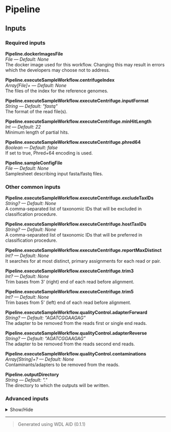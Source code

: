 # Pipeline


## Inputs


### Required inputs
<p name="Pipeline.dockerImagesFile">
        <b>Pipeline.dockerImagesFile</b><br />
        <i>File &mdash; Default: None</i><br />
        The docker image used for this workflow. Changing this may result in errors which the developers may choose not to address.
</p>
<p name="Pipeline.executeSampleWorkflow.centrifugeIndex">
        <b>Pipeline.executeSampleWorkflow.centrifugeIndex</b><br />
        <i>Array[File]+ &mdash; Default: None</i><br />
        The files of the index for the reference genomes.
</p>
<p name="Pipeline.executeSampleWorkflow.executeCentrifuge.inputFormat">
        <b>Pipeline.executeSampleWorkflow.executeCentrifuge.inputFormat</b><br />
        <i>String &mdash; Default: "fastq"</i><br />
        The format of the read file(s).
</p>
<p name="Pipeline.executeSampleWorkflow.executeCentrifuge.minHitLength">
        <b>Pipeline.executeSampleWorkflow.executeCentrifuge.minHitLength</b><br />
        <i>Int &mdash; Default: 22</i><br />
        Minimum length of partial hits.
</p>
<p name="Pipeline.executeSampleWorkflow.executeCentrifuge.phred64">
        <b>Pipeline.executeSampleWorkflow.executeCentrifuge.phred64</b><br />
        <i>Boolean &mdash; Default: false</i><br />
        If set to true, Phred+64 encoding is used.
</p>
<p name="Pipeline.sampleConfigFile">
        <b>Pipeline.sampleConfigFile</b><br />
        <i>File &mdash; Default: None</i><br />
        Samplesheet describing input fasta/fastq files.
</p>

### Other common inputs
<p name="Pipeline.executeSampleWorkflow.executeCentrifuge.excludeTaxIDs">
        <b>Pipeline.executeSampleWorkflow.executeCentrifuge.excludeTaxIDs</b><br />
        <i>String? &mdash; Default: None</i><br />
        A comma-separated list of taxonomic IDs that will be excluded in classification procedure.
</p>
<p name="Pipeline.executeSampleWorkflow.executeCentrifuge.hostTaxIDs">
        <b>Pipeline.executeSampleWorkflow.executeCentrifuge.hostTaxIDs</b><br />
        <i>String? &mdash; Default: None</i><br />
        A comma-separated list of taxonomic IDs that will be preferred in classification procedure.
</p>
<p name="Pipeline.executeSampleWorkflow.executeCentrifuge.reportMaxDistinct">
        <b>Pipeline.executeSampleWorkflow.executeCentrifuge.reportMaxDistinct</b><br />
        <i>Int? &mdash; Default: None</i><br />
        It searches for at most <int> distinct, primary assignments for each read or pair.
</p>
<p name="Pipeline.executeSampleWorkflow.executeCentrifuge.trim3">
        <b>Pipeline.executeSampleWorkflow.executeCentrifuge.trim3</b><br />
        <i>Int? &mdash; Default: None</i><br />
        Trim <int> bases from 3' (right) end of each read before alignment.
</p>
<p name="Pipeline.executeSampleWorkflow.executeCentrifuge.trim5">
        <b>Pipeline.executeSampleWorkflow.executeCentrifuge.trim5</b><br />
        <i>Int? &mdash; Default: None</i><br />
        Trim <int> bases from 5' (left) end of each read before alignment.
</p>
<p name="Pipeline.executeSampleWorkflow.qualityControl.adapterForward">
        <b>Pipeline.executeSampleWorkflow.qualityControl.adapterForward</b><br />
        <i>String? &mdash; Default: "AGATCGGAAGAG"</i><br />
        The adapter to be removed from the reads first or single end reads.
</p>
<p name="Pipeline.executeSampleWorkflow.qualityControl.adapterReverse">
        <b>Pipeline.executeSampleWorkflow.qualityControl.adapterReverse</b><br />
        <i>String? &mdash; Default: "AGATCGGAAGAG"</i><br />
        The adapter to be removed from the reads second end reads.
</p>
<p name="Pipeline.executeSampleWorkflow.qualityControl.contaminations">
        <b>Pipeline.executeSampleWorkflow.qualityControl.contaminations</b><br />
        <i>Array[String]+? &mdash; Default: None</i><br />
        Contaminants/adapters to be removed from the reads.
</p>
<p name="Pipeline.outputDirectory">
        <b>Pipeline.outputDirectory</b><br />
        <i>String &mdash; Default: "."</i><br />
        The directory to which the outputs will be written.
</p>

### Advanced inputs
<details>
<summary> Show/Hide </summary>
<p name="Pipeline.convertDockerImagesFile.dockerImage">
        <b>Pipeline.convertDockerImagesFile.dockerImage</b><br />
        <i>String &mdash; Default: "quay.io/biocontainers/biowdl-input-converter:0.2.1--py_0"</i><br />
        The docker image used for this task. Changing this may result in errors which the developers may choose not to address.
</p>
<p name="Pipeline.convertSampleConfig.checkFileMd5sums">
        <b>Pipeline.convertSampleConfig.checkFileMd5sums</b><br />
        <i>Boolean &mdash; Default: false</i><br />
        Whether or not the MD5 sums of the files mentioned in the samplesheet should be checked.
</p>
<p name="Pipeline.convertSampleConfig.old">
        <b>Pipeline.convertSampleConfig.old</b><br />
        <i>Boolean &mdash; Default: false</i><br />
        Whether or not the old samplesheet format should be used.
</p>
<p name="Pipeline.convertSampleConfig.skipFileCheck">
        <b>Pipeline.convertSampleConfig.skipFileCheck</b><br />
        <i>Boolean &mdash; Default: true</i><br />
        Whether or not the existance of the files mentioned in the samplesheet should be checked.
</p>
<p name="Pipeline.executeSampleWorkflow.executeCentrifuge.memory">
        <b>Pipeline.executeSampleWorkflow.executeCentrifuge.memory</b><br />
        <i>String &mdash; Default: "16G"</i><br />
        The amount of memory available to the job.
</p>
<p name="Pipeline.executeSampleWorkflow.executeCentrifuge.threads">
        <b>Pipeline.executeSampleWorkflow.executeCentrifuge.threads</b><br />
        <i>Int &mdash; Default: 4</i><br />
        The number of threads to be used.
</p>
<p name="Pipeline.executeSampleWorkflow.qualityControl.Cutadapt.bwa">
        <b>Pipeline.executeSampleWorkflow.qualityControl.Cutadapt.bwa</b><br />
        <i>Boolean? &mdash; Default: None</i><br />
        Equivalent to cutadapt's --bwa flag.
</p>
<p name="Pipeline.executeSampleWorkflow.qualityControl.Cutadapt.colorspace">
        <b>Pipeline.executeSampleWorkflow.qualityControl.Cutadapt.colorspace</b><br />
        <i>Boolean? &mdash; Default: None</i><br />
        Equivalent to cutadapt's --colorspace flag.
</p>
<p name="Pipeline.executeSampleWorkflow.qualityControl.Cutadapt.cores">
        <b>Pipeline.executeSampleWorkflow.qualityControl.Cutadapt.cores</b><br />
        <i>Int &mdash; Default: 1</i><br />
        The number of cores to use.
</p>
<p name="Pipeline.executeSampleWorkflow.qualityControl.Cutadapt.cut">
        <b>Pipeline.executeSampleWorkflow.qualityControl.Cutadapt.cut</b><br />
        <i>Int? &mdash; Default: None</i><br />
        Equivalent to cutadapt's --cut option.
</p>
<p name="Pipeline.executeSampleWorkflow.qualityControl.Cutadapt.discardTrimmed">
        <b>Pipeline.executeSampleWorkflow.qualityControl.Cutadapt.discardTrimmed</b><br />
        <i>Boolean? &mdash; Default: None</i><br />
        Equivalent to cutadapt's --quality-cutoff option.
</p>
<p name="Pipeline.executeSampleWorkflow.qualityControl.Cutadapt.discardUntrimmed">
        <b>Pipeline.executeSampleWorkflow.qualityControl.Cutadapt.discardUntrimmed</b><br />
        <i>Boolean? &mdash; Default: None</i><br />
        Equivalent to cutadapt's --discard-untrimmed option.
</p>
<p name="Pipeline.executeSampleWorkflow.qualityControl.Cutadapt.doubleEncode">
        <b>Pipeline.executeSampleWorkflow.qualityControl.Cutadapt.doubleEncode</b><br />
        <i>Boolean? &mdash; Default: None</i><br />
        Equivalent to cutadapt's --double-encode flag.
</p>
<p name="Pipeline.executeSampleWorkflow.qualityControl.Cutadapt.errorRate">
        <b>Pipeline.executeSampleWorkflow.qualityControl.Cutadapt.errorRate</b><br />
        <i>Float? &mdash; Default: None</i><br />
        Equivalent to cutadapt's --error-rate option.
</p>
<p name="Pipeline.executeSampleWorkflow.qualityControl.Cutadapt.front">
        <b>Pipeline.executeSampleWorkflow.qualityControl.Cutadapt.front</b><br />
        <i>Array[String] &mdash; Default: []</i><br />
        A list of 5' ligated adapter sequences to be cut from the given first or single end fastq file.
</p>
<p name="Pipeline.executeSampleWorkflow.qualityControl.Cutadapt.frontRead2">
        <b>Pipeline.executeSampleWorkflow.qualityControl.Cutadapt.frontRead2</b><br />
        <i>Array[String] &mdash; Default: []</i><br />
        A list of 5' ligated adapter sequences to be cut from the given second end fastq file.
</p>
<p name="Pipeline.executeSampleWorkflow.qualityControl.Cutadapt.infoFilePath">
        <b>Pipeline.executeSampleWorkflow.qualityControl.Cutadapt.infoFilePath</b><br />
        <i>String? &mdash; Default: None</i><br />
        Equivalent to cutadapt's --info-file option.
</p>
<p name="Pipeline.executeSampleWorkflow.qualityControl.Cutadapt.interleaved">
        <b>Pipeline.executeSampleWorkflow.qualityControl.Cutadapt.interleaved</b><br />
        <i>Boolean? &mdash; Default: None</i><br />
        Equivalent to cutadapt's --interleaved flag.
</p>
<p name="Pipeline.executeSampleWorkflow.qualityControl.Cutadapt.length">
        <b>Pipeline.executeSampleWorkflow.qualityControl.Cutadapt.length</b><br />
        <i>Int? &mdash; Default: None</i><br />
        Equivalent to cutadapt's --length option.
</p>
<p name="Pipeline.executeSampleWorkflow.qualityControl.Cutadapt.lengthTag">
        <b>Pipeline.executeSampleWorkflow.qualityControl.Cutadapt.lengthTag</b><br />
        <i>String? &mdash; Default: None</i><br />
        Equivalent to cutadapt's --length-tag option.
</p>
<p name="Pipeline.executeSampleWorkflow.qualityControl.Cutadapt.maq">
        <b>Pipeline.executeSampleWorkflow.qualityControl.Cutadapt.maq</b><br />
        <i>Boolean? &mdash; Default: None</i><br />
        Equivalent to cutadapt's --maq flag.
</p>
<p name="Pipeline.executeSampleWorkflow.qualityControl.Cutadapt.maskAdapter">
        <b>Pipeline.executeSampleWorkflow.qualityControl.Cutadapt.maskAdapter</b><br />
        <i>Boolean? &mdash; Default: None</i><br />
        Equivalent to cutadapt's --mask-adapter flag.
</p>
<p name="Pipeline.executeSampleWorkflow.qualityControl.Cutadapt.matchReadWildcards">
        <b>Pipeline.executeSampleWorkflow.qualityControl.Cutadapt.matchReadWildcards</b><br />
        <i>Boolean? &mdash; Default: None</i><br />
        Equivalent to cutadapt's --match-read-wildcards flag.
</p>
<p name="Pipeline.executeSampleWorkflow.qualityControl.Cutadapt.maximumLength">
        <b>Pipeline.executeSampleWorkflow.qualityControl.Cutadapt.maximumLength</b><br />
        <i>Int? &mdash; Default: None</i><br />
        Equivalent to cutadapt's --maximum-length option.
</p>
<p name="Pipeline.executeSampleWorkflow.qualityControl.Cutadapt.maxN">
        <b>Pipeline.executeSampleWorkflow.qualityControl.Cutadapt.maxN</b><br />
        <i>Int? &mdash; Default: None</i><br />
        Equivalent to cutadapt's --max-n option.
</p>
<p name="Pipeline.executeSampleWorkflow.qualityControl.Cutadapt.memory">
        <b>Pipeline.executeSampleWorkflow.qualityControl.Cutadapt.memory</b><br />
        <i>String &mdash; Default: "4G"</i><br />
        The amount of memory this job will use.
</p>
<p name="Pipeline.executeSampleWorkflow.qualityControl.Cutadapt.minimumLength">
        <b>Pipeline.executeSampleWorkflow.qualityControl.Cutadapt.minimumLength</b><br />
        <i>Int? &mdash; Default: 2</i><br />
        Equivalent to cutadapt's --minimum-length option.
</p>
<p name="Pipeline.executeSampleWorkflow.qualityControl.Cutadapt.nextseqTrim">
        <b>Pipeline.executeSampleWorkflow.qualityControl.Cutadapt.nextseqTrim</b><br />
        <i>String? &mdash; Default: None</i><br />
        Equivalent to cutadapt's --nextseq-trim option.
</p>
<p name="Pipeline.executeSampleWorkflow.qualityControl.Cutadapt.noIndels">
        <b>Pipeline.executeSampleWorkflow.qualityControl.Cutadapt.noIndels</b><br />
        <i>Boolean? &mdash; Default: None</i><br />
        Equivalent to cutadapt's --no-indels flag.
</p>
<p name="Pipeline.executeSampleWorkflow.qualityControl.Cutadapt.noMatchAdapterWildcards">
        <b>Pipeline.executeSampleWorkflow.qualityControl.Cutadapt.noMatchAdapterWildcards</b><br />
        <i>Boolean? &mdash; Default: None</i><br />
        Equivalent to cutadapt's --no-match-adapter-wildcards flag.
</p>
<p name="Pipeline.executeSampleWorkflow.qualityControl.Cutadapt.noTrim">
        <b>Pipeline.executeSampleWorkflow.qualityControl.Cutadapt.noTrim</b><br />
        <i>Boolean? &mdash; Default: None</i><br />
        Equivalent to cutadapt's --no-trim flag.
</p>
<p name="Pipeline.executeSampleWorkflow.qualityControl.Cutadapt.noZeroCap">
        <b>Pipeline.executeSampleWorkflow.qualityControl.Cutadapt.noZeroCap</b><br />
        <i>Boolean? &mdash; Default: None</i><br />
        Equivalent to cutadapt's --no-zero-cap flag.
</p>
<p name="Pipeline.executeSampleWorkflow.qualityControl.Cutadapt.overlap">
        <b>Pipeline.executeSampleWorkflow.qualityControl.Cutadapt.overlap</b><br />
        <i>Int? &mdash; Default: None</i><br />
        Equivalent to cutadapt's --overlap option.
</p>
<p name="Pipeline.executeSampleWorkflow.qualityControl.Cutadapt.pairFilter">
        <b>Pipeline.executeSampleWorkflow.qualityControl.Cutadapt.pairFilter</b><br />
        <i>String? &mdash; Default: None</i><br />
        Equivalent to cutadapt's --pair-filter option.
</p>
<p name="Pipeline.executeSampleWorkflow.qualityControl.Cutadapt.prefix">
        <b>Pipeline.executeSampleWorkflow.qualityControl.Cutadapt.prefix</b><br />
        <i>String? &mdash; Default: None</i><br />
        Equivalent to cutadapt's --prefix option.
</p>
<p name="Pipeline.executeSampleWorkflow.qualityControl.Cutadapt.qualityBase">
        <b>Pipeline.executeSampleWorkflow.qualityControl.Cutadapt.qualityBase</b><br />
        <i>Int? &mdash; Default: None</i><br />
        Equivalent to cutadapt's --quality-base option.
</p>
<p name="Pipeline.executeSampleWorkflow.qualityControl.Cutadapt.qualityCutoff">
        <b>Pipeline.executeSampleWorkflow.qualityControl.Cutadapt.qualityCutoff</b><br />
        <i>String? &mdash; Default: None</i><br />
        Equivalent to cutadapt's --quality-cutoff option.
</p>
<p name="Pipeline.executeSampleWorkflow.qualityControl.Cutadapt.restFilePath">
        <b>Pipeline.executeSampleWorkflow.qualityControl.Cutadapt.restFilePath</b><br />
        <i>String? &mdash; Default: None</i><br />
        Equivalent to cutadapt's --rest-file option.
</p>
<p name="Pipeline.executeSampleWorkflow.qualityControl.Cutadapt.stripF3">
        <b>Pipeline.executeSampleWorkflow.qualityControl.Cutadapt.stripF3</b><br />
        <i>Boolean? &mdash; Default: None</i><br />
        Equivalent to cutadapt's --strip-f3 flag.
</p>
<p name="Pipeline.executeSampleWorkflow.qualityControl.Cutadapt.stripSuffix">
        <b>Pipeline.executeSampleWorkflow.qualityControl.Cutadapt.stripSuffix</b><br />
        <i>String? &mdash; Default: None</i><br />
        Equivalent to cutadapt's --strip-suffix option.
</p>
<p name="Pipeline.executeSampleWorkflow.qualityControl.Cutadapt.suffix">
        <b>Pipeline.executeSampleWorkflow.qualityControl.Cutadapt.suffix</b><br />
        <i>String? &mdash; Default: None</i><br />
        Equivalent to cutadapt's --suffix option.
</p>
<p name="Pipeline.executeSampleWorkflow.qualityControl.Cutadapt.times">
        <b>Pipeline.executeSampleWorkflow.qualityControl.Cutadapt.times</b><br />
        <i>Int? &mdash; Default: None</i><br />
        Equivalent to cutadapt's --times option.
</p>
<p name="Pipeline.executeSampleWorkflow.qualityControl.Cutadapt.tooLongOutputPath">
        <b>Pipeline.executeSampleWorkflow.qualityControl.Cutadapt.tooLongOutputPath</b><br />
        <i>String? &mdash; Default: None</i><br />
        Equivalent to cutadapt's --too-long-output option.
</p>
<p name="Pipeline.executeSampleWorkflow.qualityControl.Cutadapt.tooLongPairedOutputPath">
        <b>Pipeline.executeSampleWorkflow.qualityControl.Cutadapt.tooLongPairedOutputPath</b><br />
        <i>String? &mdash; Default: None</i><br />
        Equivalent to cutadapt's --too-long-paired-output option.
</p>
<p name="Pipeline.executeSampleWorkflow.qualityControl.Cutadapt.tooShortOutputPath">
        <b>Pipeline.executeSampleWorkflow.qualityControl.Cutadapt.tooShortOutputPath</b><br />
        <i>String? &mdash; Default: None</i><br />
        Equivalent to cutadapt's --too-short-output option.
</p>
<p name="Pipeline.executeSampleWorkflow.qualityControl.Cutadapt.tooShortPairedOutputPath">
        <b>Pipeline.executeSampleWorkflow.qualityControl.Cutadapt.tooShortPairedOutputPath</b><br />
        <i>String? &mdash; Default: None</i><br />
        Equivalent to cutadapt's --too-short-paired-output option.
</p>
<p name="Pipeline.executeSampleWorkflow.qualityControl.Cutadapt.trimN">
        <b>Pipeline.executeSampleWorkflow.qualityControl.Cutadapt.trimN</b><br />
        <i>Boolean? &mdash; Default: None</i><br />
        Equivalent to cutadapt's --trim-n flag.
</p>
<p name="Pipeline.executeSampleWorkflow.qualityControl.Cutadapt.untrimmedOutputPath">
        <b>Pipeline.executeSampleWorkflow.qualityControl.Cutadapt.untrimmedOutputPath</b><br />
        <i>String? &mdash; Default: None</i><br />
        Equivalent to cutadapt's --untrimmed-output option.
</p>
<p name="Pipeline.executeSampleWorkflow.qualityControl.Cutadapt.untrimmedPairedOutputPath">
        <b>Pipeline.executeSampleWorkflow.qualityControl.Cutadapt.untrimmedPairedOutputPath</b><br />
        <i>String? &mdash; Default: None</i><br />
        Equivalent to cutadapt's --untrimmed-paired-output option.
</p>
<p name="Pipeline.executeSampleWorkflow.qualityControl.Cutadapt.wildcardFilePath">
        <b>Pipeline.executeSampleWorkflow.qualityControl.Cutadapt.wildcardFilePath</b><br />
        <i>String? &mdash; Default: None</i><br />
        Equivalent to cutadapt's --wildcard-file option.
</p>
<p name="Pipeline.executeSampleWorkflow.qualityControl.Cutadapt.Z">
        <b>Pipeline.executeSampleWorkflow.qualityControl.Cutadapt.Z</b><br />
        <i>Boolean &mdash; Default: true</i><br />
        Equivalent to cutadapt's -Z flag.
</p>
<p name="Pipeline.executeSampleWorkflow.qualityControl.Cutadapt.zeroCap">
        <b>Pipeline.executeSampleWorkflow.qualityControl.Cutadapt.zeroCap</b><br />
        <i>Boolean? &mdash; Default: None</i><br />
        Equivalent to cutadapt's --zero-cap flag.
</p>
<p name="Pipeline.executeSampleWorkflow.qualityControl.FastqcRead1.adapters">
        <b>Pipeline.executeSampleWorkflow.qualityControl.FastqcRead1.adapters</b><br />
        <i>File? &mdash; Default: None</i><br />
        Equivalent to fastqc's --adapters option.
</p>
<p name="Pipeline.executeSampleWorkflow.qualityControl.FastqcRead1.casava">
        <b>Pipeline.executeSampleWorkflow.qualityControl.FastqcRead1.casava</b><br />
        <i>Boolean &mdash; Default: false</i><br />
        Equivalent to fastqc's --casava flag.
</p>
<p name="Pipeline.executeSampleWorkflow.qualityControl.FastqcRead1.contaminants">
        <b>Pipeline.executeSampleWorkflow.qualityControl.FastqcRead1.contaminants</b><br />
        <i>File? &mdash; Default: None</i><br />
        Equivalent to fastqc's --contaminants option.
</p>
<p name="Pipeline.executeSampleWorkflow.qualityControl.FastqcRead1.dir">
        <b>Pipeline.executeSampleWorkflow.qualityControl.FastqcRead1.dir</b><br />
        <i>String? &mdash; Default: None</i><br />
        Equivalent to fastqc's --dir option.
</p>
<p name="Pipeline.executeSampleWorkflow.qualityControl.FastqcRead1.extract">
        <b>Pipeline.executeSampleWorkflow.qualityControl.FastqcRead1.extract</b><br />
        <i>Boolean &mdash; Default: false</i><br />
        Equivalent to fastqc's --extract flag.
</p>
<p name="Pipeline.executeSampleWorkflow.qualityControl.FastqcRead1.format">
        <b>Pipeline.executeSampleWorkflow.qualityControl.FastqcRead1.format</b><br />
        <i>String? &mdash; Default: None</i><br />
        Equivalent to fastqc's --format option.
</p>
<p name="Pipeline.executeSampleWorkflow.qualityControl.FastqcRead1.kmers">
        <b>Pipeline.executeSampleWorkflow.qualityControl.FastqcRead1.kmers</b><br />
        <i>Int? &mdash; Default: None</i><br />
        Equivalent to fastqc's --kmers option.
</p>
<p name="Pipeline.executeSampleWorkflow.qualityControl.FastqcRead1.limits">
        <b>Pipeline.executeSampleWorkflow.qualityControl.FastqcRead1.limits</b><br />
        <i>File? &mdash; Default: None</i><br />
        Equivalent to fastqc's --limits option.
</p>
<p name="Pipeline.executeSampleWorkflow.qualityControl.FastqcRead1.minLength">
        <b>Pipeline.executeSampleWorkflow.qualityControl.FastqcRead1.minLength</b><br />
        <i>Int? &mdash; Default: None</i><br />
        Equivalent to fastqc's --min_length option.
</p>
<p name="Pipeline.executeSampleWorkflow.qualityControl.FastqcRead1.nano">
        <b>Pipeline.executeSampleWorkflow.qualityControl.FastqcRead1.nano</b><br />
        <i>Boolean &mdash; Default: false</i><br />
        Equivalent to fastqc's --nano flag.
</p>
<p name="Pipeline.executeSampleWorkflow.qualityControl.FastqcRead1.noFilter">
        <b>Pipeline.executeSampleWorkflow.qualityControl.FastqcRead1.noFilter</b><br />
        <i>Boolean &mdash; Default: false</i><br />
        Equivalent to fastqc's --nofilter flag.
</p>
<p name="Pipeline.executeSampleWorkflow.qualityControl.FastqcRead1.nogroup">
        <b>Pipeline.executeSampleWorkflow.qualityControl.FastqcRead1.nogroup</b><br />
        <i>Boolean &mdash; Default: false</i><br />
        Equivalent to fastqc's --nogroup flag.
</p>
<p name="Pipeline.executeSampleWorkflow.qualityControl.FastqcRead1.threads">
        <b>Pipeline.executeSampleWorkflow.qualityControl.FastqcRead1.threads</b><br />
        <i>Int &mdash; Default: 1</i><br />
        The number of cores to use.
</p>
<p name="Pipeline.executeSampleWorkflow.qualityControl.FastqcRead1After.adapters">
        <b>Pipeline.executeSampleWorkflow.qualityControl.FastqcRead1After.adapters</b><br />
        <i>File? &mdash; Default: None</i><br />
        Equivalent to fastqc's --adapters option.
</p>
<p name="Pipeline.executeSampleWorkflow.qualityControl.FastqcRead1After.casava">
        <b>Pipeline.executeSampleWorkflow.qualityControl.FastqcRead1After.casava</b><br />
        <i>Boolean &mdash; Default: false</i><br />
        Equivalent to fastqc's --casava flag.
</p>
<p name="Pipeline.executeSampleWorkflow.qualityControl.FastqcRead1After.contaminants">
        <b>Pipeline.executeSampleWorkflow.qualityControl.FastqcRead1After.contaminants</b><br />
        <i>File? &mdash; Default: None</i><br />
        Equivalent to fastqc's --contaminants option.
</p>
<p name="Pipeline.executeSampleWorkflow.qualityControl.FastqcRead1After.dir">
        <b>Pipeline.executeSampleWorkflow.qualityControl.FastqcRead1After.dir</b><br />
        <i>String? &mdash; Default: None</i><br />
        Equivalent to fastqc's --dir option.
</p>
<p name="Pipeline.executeSampleWorkflow.qualityControl.FastqcRead1After.extract">
        <b>Pipeline.executeSampleWorkflow.qualityControl.FastqcRead1After.extract</b><br />
        <i>Boolean &mdash; Default: false</i><br />
        Equivalent to fastqc's --extract flag.
</p>
<p name="Pipeline.executeSampleWorkflow.qualityControl.FastqcRead1After.format">
        <b>Pipeline.executeSampleWorkflow.qualityControl.FastqcRead1After.format</b><br />
        <i>String? &mdash; Default: None</i><br />
        Equivalent to fastqc's --format option.
</p>
<p name="Pipeline.executeSampleWorkflow.qualityControl.FastqcRead1After.kmers">
        <b>Pipeline.executeSampleWorkflow.qualityControl.FastqcRead1After.kmers</b><br />
        <i>Int? &mdash; Default: None</i><br />
        Equivalent to fastqc's --kmers option.
</p>
<p name="Pipeline.executeSampleWorkflow.qualityControl.FastqcRead1After.limits">
        <b>Pipeline.executeSampleWorkflow.qualityControl.FastqcRead1After.limits</b><br />
        <i>File? &mdash; Default: None</i><br />
        Equivalent to fastqc's --limits option.
</p>
<p name="Pipeline.executeSampleWorkflow.qualityControl.FastqcRead1After.minLength">
        <b>Pipeline.executeSampleWorkflow.qualityControl.FastqcRead1After.minLength</b><br />
        <i>Int? &mdash; Default: None</i><br />
        Equivalent to fastqc's --min_length option.
</p>
<p name="Pipeline.executeSampleWorkflow.qualityControl.FastqcRead1After.nano">
        <b>Pipeline.executeSampleWorkflow.qualityControl.FastqcRead1After.nano</b><br />
        <i>Boolean &mdash; Default: false</i><br />
        Equivalent to fastqc's --nano flag.
</p>
<p name="Pipeline.executeSampleWorkflow.qualityControl.FastqcRead1After.noFilter">
        <b>Pipeline.executeSampleWorkflow.qualityControl.FastqcRead1After.noFilter</b><br />
        <i>Boolean &mdash; Default: false</i><br />
        Equivalent to fastqc's --nofilter flag.
</p>
<p name="Pipeline.executeSampleWorkflow.qualityControl.FastqcRead1After.nogroup">
        <b>Pipeline.executeSampleWorkflow.qualityControl.FastqcRead1After.nogroup</b><br />
        <i>Boolean &mdash; Default: false</i><br />
        Equivalent to fastqc's --nogroup flag.
</p>
<p name="Pipeline.executeSampleWorkflow.qualityControl.FastqcRead1After.threads">
        <b>Pipeline.executeSampleWorkflow.qualityControl.FastqcRead1After.threads</b><br />
        <i>Int &mdash; Default: 1</i><br />
        The number of cores to use.
</p>
<p name="Pipeline.executeSampleWorkflow.qualityControl.FastqcRead2.adapters">
        <b>Pipeline.executeSampleWorkflow.qualityControl.FastqcRead2.adapters</b><br />
        <i>File? &mdash; Default: None</i><br />
        Equivalent to fastqc's --adapters option.
</p>
<p name="Pipeline.executeSampleWorkflow.qualityControl.FastqcRead2.casava">
        <b>Pipeline.executeSampleWorkflow.qualityControl.FastqcRead2.casava</b><br />
        <i>Boolean &mdash; Default: false</i><br />
        Equivalent to fastqc's --casava flag.
</p>
<p name="Pipeline.executeSampleWorkflow.qualityControl.FastqcRead2.contaminants">
        <b>Pipeline.executeSampleWorkflow.qualityControl.FastqcRead2.contaminants</b><br />
        <i>File? &mdash; Default: None</i><br />
        Equivalent to fastqc's --contaminants option.
</p>
<p name="Pipeline.executeSampleWorkflow.qualityControl.FastqcRead2.dir">
        <b>Pipeline.executeSampleWorkflow.qualityControl.FastqcRead2.dir</b><br />
        <i>String? &mdash; Default: None</i><br />
        Equivalent to fastqc's --dir option.
</p>
<p name="Pipeline.executeSampleWorkflow.qualityControl.FastqcRead2.extract">
        <b>Pipeline.executeSampleWorkflow.qualityControl.FastqcRead2.extract</b><br />
        <i>Boolean &mdash; Default: false</i><br />
        Equivalent to fastqc's --extract flag.
</p>
<p name="Pipeline.executeSampleWorkflow.qualityControl.FastqcRead2.format">
        <b>Pipeline.executeSampleWorkflow.qualityControl.FastqcRead2.format</b><br />
        <i>String? &mdash; Default: None</i><br />
        Equivalent to fastqc's --format option.
</p>
<p name="Pipeline.executeSampleWorkflow.qualityControl.FastqcRead2.kmers">
        <b>Pipeline.executeSampleWorkflow.qualityControl.FastqcRead2.kmers</b><br />
        <i>Int? &mdash; Default: None</i><br />
        Equivalent to fastqc's --kmers option.
</p>
<p name="Pipeline.executeSampleWorkflow.qualityControl.FastqcRead2.limits">
        <b>Pipeline.executeSampleWorkflow.qualityControl.FastqcRead2.limits</b><br />
        <i>File? &mdash; Default: None</i><br />
        Equivalent to fastqc's --limits option.
</p>
<p name="Pipeline.executeSampleWorkflow.qualityControl.FastqcRead2.minLength">
        <b>Pipeline.executeSampleWorkflow.qualityControl.FastqcRead2.minLength</b><br />
        <i>Int? &mdash; Default: None</i><br />
        Equivalent to fastqc's --min_length option.
</p>
<p name="Pipeline.executeSampleWorkflow.qualityControl.FastqcRead2.nano">
        <b>Pipeline.executeSampleWorkflow.qualityControl.FastqcRead2.nano</b><br />
        <i>Boolean &mdash; Default: false</i><br />
        Equivalent to fastqc's --nano flag.
</p>
<p name="Pipeline.executeSampleWorkflow.qualityControl.FastqcRead2.noFilter">
        <b>Pipeline.executeSampleWorkflow.qualityControl.FastqcRead2.noFilter</b><br />
        <i>Boolean &mdash; Default: false</i><br />
        Equivalent to fastqc's --nofilter flag.
</p>
<p name="Pipeline.executeSampleWorkflow.qualityControl.FastqcRead2.nogroup">
        <b>Pipeline.executeSampleWorkflow.qualityControl.FastqcRead2.nogroup</b><br />
        <i>Boolean &mdash; Default: false</i><br />
        Equivalent to fastqc's --nogroup flag.
</p>
<p name="Pipeline.executeSampleWorkflow.qualityControl.FastqcRead2.threads">
        <b>Pipeline.executeSampleWorkflow.qualityControl.FastqcRead2.threads</b><br />
        <i>Int &mdash; Default: 1</i><br />
        The number of cores to use.
</p>
<p name="Pipeline.executeSampleWorkflow.qualityControl.FastqcRead2After.adapters">
        <b>Pipeline.executeSampleWorkflow.qualityControl.FastqcRead2After.adapters</b><br />
        <i>File? &mdash; Default: None</i><br />
        Equivalent to fastqc's --adapters option.
</p>
<p name="Pipeline.executeSampleWorkflow.qualityControl.FastqcRead2After.casava">
        <b>Pipeline.executeSampleWorkflow.qualityControl.FastqcRead2After.casava</b><br />
        <i>Boolean &mdash; Default: false</i><br />
        Equivalent to fastqc's --casava flag.
</p>
<p name="Pipeline.executeSampleWorkflow.qualityControl.FastqcRead2After.contaminants">
        <b>Pipeline.executeSampleWorkflow.qualityControl.FastqcRead2After.contaminants</b><br />
        <i>File? &mdash; Default: None</i><br />
        Equivalent to fastqc's --contaminants option.
</p>
<p name="Pipeline.executeSampleWorkflow.qualityControl.FastqcRead2After.dir">
        <b>Pipeline.executeSampleWorkflow.qualityControl.FastqcRead2After.dir</b><br />
        <i>String? &mdash; Default: None</i><br />
        Equivalent to fastqc's --dir option.
</p>
<p name="Pipeline.executeSampleWorkflow.qualityControl.FastqcRead2After.extract">
        <b>Pipeline.executeSampleWorkflow.qualityControl.FastqcRead2After.extract</b><br />
        <i>Boolean &mdash; Default: false</i><br />
        Equivalent to fastqc's --extract flag.
</p>
<p name="Pipeline.executeSampleWorkflow.qualityControl.FastqcRead2After.format">
        <b>Pipeline.executeSampleWorkflow.qualityControl.FastqcRead2After.format</b><br />
        <i>String? &mdash; Default: None</i><br />
        Equivalent to fastqc's --format option.
</p>
<p name="Pipeline.executeSampleWorkflow.qualityControl.FastqcRead2After.kmers">
        <b>Pipeline.executeSampleWorkflow.qualityControl.FastqcRead2After.kmers</b><br />
        <i>Int? &mdash; Default: None</i><br />
        Equivalent to fastqc's --kmers option.
</p>
<p name="Pipeline.executeSampleWorkflow.qualityControl.FastqcRead2After.limits">
        <b>Pipeline.executeSampleWorkflow.qualityControl.FastqcRead2After.limits</b><br />
        <i>File? &mdash; Default: None</i><br />
        Equivalent to fastqc's --limits option.
</p>
<p name="Pipeline.executeSampleWorkflow.qualityControl.FastqcRead2After.minLength">
        <b>Pipeline.executeSampleWorkflow.qualityControl.FastqcRead2After.minLength</b><br />
        <i>Int? &mdash; Default: None</i><br />
        Equivalent to fastqc's --min_length option.
</p>
<p name="Pipeline.executeSampleWorkflow.qualityControl.FastqcRead2After.nano">
        <b>Pipeline.executeSampleWorkflow.qualityControl.FastqcRead2After.nano</b><br />
        <i>Boolean &mdash; Default: false</i><br />
        Equivalent to fastqc's --nano flag.
</p>
<p name="Pipeline.executeSampleWorkflow.qualityControl.FastqcRead2After.noFilter">
        <b>Pipeline.executeSampleWorkflow.qualityControl.FastqcRead2After.noFilter</b><br />
        <i>Boolean &mdash; Default: false</i><br />
        Equivalent to fastqc's --nofilter flag.
</p>
<p name="Pipeline.executeSampleWorkflow.qualityControl.FastqcRead2After.nogroup">
        <b>Pipeline.executeSampleWorkflow.qualityControl.FastqcRead2After.nogroup</b><br />
        <i>Boolean &mdash; Default: false</i><br />
        Equivalent to fastqc's --nogroup flag.
</p>
<p name="Pipeline.executeSampleWorkflow.qualityControl.FastqcRead2After.threads">
        <b>Pipeline.executeSampleWorkflow.qualityControl.FastqcRead2After.threads</b><br />
        <i>Int &mdash; Default: 1</i><br />
        The number of cores to use.
</p>
<p name="Pipeline.executeSampleWorkflow.qualityControl.runAdapterClipping">
        <b>Pipeline.executeSampleWorkflow.qualityControl.runAdapterClipping</b><br />
        <i>Boolean &mdash; Default: defined(adapterForward) || defined(adapterReverse) || length(select_first([contaminations, []])) > 0</i><br />
        Whether or not adapters should be removed from the reads.
</p>
<p name="Pipeline.multiqcTask.clConfig">
        <b>Pipeline.multiqcTask.clConfig</b><br />
        <i>String? &mdash; Default: None</i><br />
        Equivalent to MultiQC's `--cl-config` option.
</p>
<p name="Pipeline.multiqcTask.comment">
        <b>Pipeline.multiqcTask.comment</b><br />
        <i>String? &mdash; Default: None</i><br />
        Equivalent to MultiQC's `--comment` option.
</p>
<p name="Pipeline.multiqcTask.config">
        <b>Pipeline.multiqcTask.config</b><br />
        <i>File? &mdash; Default: None</i><br />
        Equivalent to MultiQC's `--config` option.
</p>
<p name="Pipeline.multiqcTask.dataDir">
        <b>Pipeline.multiqcTask.dataDir</b><br />
        <i>Boolean &mdash; Default: false</i><br />
        Equivalent to MultiQC's `--data-dir` flag.
</p>
<p name="Pipeline.multiqcTask.dataFormat">
        <b>Pipeline.multiqcTask.dataFormat</b><br />
        <i>String? &mdash; Default: None</i><br />
        Equivalent to MultiQC's `--data-format` option.
</p>
<p name="Pipeline.multiqcTask.dirs">
        <b>Pipeline.multiqcTask.dirs</b><br />
        <i>Boolean &mdash; Default: false</i><br />
        Equivalent to MultiQC's `--dirs` flag.
</p>
<p name="Pipeline.multiqcTask.dirsDepth">
        <b>Pipeline.multiqcTask.dirsDepth</b><br />
        <i>Int? &mdash; Default: None</i><br />
        Equivalent to MultiQC's `--dirs-depth` option.
</p>
<p name="Pipeline.multiqcTask.exclude">
        <b>Pipeline.multiqcTask.exclude</b><br />
        <i>Array[String]+? &mdash; Default: None</i><br />
        Equivalent to MultiQC's `--exclude` option.
</p>
<p name="Pipeline.multiqcTask.export">
        <b>Pipeline.multiqcTask.export</b><br />
        <i>Boolean &mdash; Default: false</i><br />
        Equivalent to MultiQC's `--export` flag.
</p>
<p name="Pipeline.multiqcTask.fileList">
        <b>Pipeline.multiqcTask.fileList</b><br />
        <i>File? &mdash; Default: None</i><br />
        Equivalent to MultiQC's `--file-list` option.
</p>
<p name="Pipeline.multiqcTask.fileName">
        <b>Pipeline.multiqcTask.fileName</b><br />
        <i>String? &mdash; Default: None</i><br />
        Equivalent to MultiQC's `--filename` option.
</p>
<p name="Pipeline.multiqcTask.flat">
        <b>Pipeline.multiqcTask.flat</b><br />
        <i>Boolean &mdash; Default: false</i><br />
        Equivalent to MultiQC's `--flat` flag.
</p>
<p name="Pipeline.multiqcTask.force">
        <b>Pipeline.multiqcTask.force</b><br />
        <i>Boolean &mdash; Default: false</i><br />
        Equivalent to MultiQC's `--force` flag.
</p>
<p name="Pipeline.multiqcTask.fullNames">
        <b>Pipeline.multiqcTask.fullNames</b><br />
        <i>Boolean &mdash; Default: false</i><br />
        Equivalent to MultiQC's `--fullnames` flag.
</p>
<p name="Pipeline.multiqcTask.ignore">
        <b>Pipeline.multiqcTask.ignore</b><br />
        <i>String? &mdash; Default: None</i><br />
        Equivalent to MultiQC's `--ignore` option.
</p>
<p name="Pipeline.multiqcTask.ignoreSamples">
        <b>Pipeline.multiqcTask.ignoreSamples</b><br />
        <i>String? &mdash; Default: None</i><br />
        Equivalent to MultiQC's `--ignore-samples` option.
</p>
<p name="Pipeline.multiqcTask.ignoreSymlinks">
        <b>Pipeline.multiqcTask.ignoreSymlinks</b><br />
        <i>Boolean &mdash; Default: false</i><br />
        Equivalent to MultiQC's `--ignore-symlinks` flag.
</p>
<p name="Pipeline.multiqcTask.interactive">
        <b>Pipeline.multiqcTask.interactive</b><br />
        <i>Boolean &mdash; Default: true</i><br />
        Equivalent to MultiQC's `--interactive` flag.
</p>
<p name="Pipeline.multiqcTask.lint">
        <b>Pipeline.multiqcTask.lint</b><br />
        <i>Boolean &mdash; Default: false</i><br />
        Equivalent to MultiQC's `--lint` flag.
</p>
<p name="Pipeline.multiqcTask.megaQCUpload">
        <b>Pipeline.multiqcTask.megaQCUpload</b><br />
        <i>Boolean &mdash; Default: false</i><br />
        Opposite to MultiQC's `--no-megaqc-upload` flag.
</p>
<p name="Pipeline.multiqcTask.memory">
        <b>Pipeline.multiqcTask.memory</b><br />
        <i>String &mdash; Default: "4G"</i><br />
        The amount of memory this job will use.
</p>
<p name="Pipeline.multiqcTask.module">
        <b>Pipeline.multiqcTask.module</b><br />
        <i>Array[String]+? &mdash; Default: None</i><br />
        Equivalent to MultiQC's `--module` option.
</p>
<p name="Pipeline.multiqcTask.noDataDir">
        <b>Pipeline.multiqcTask.noDataDir</b><br />
        <i>Boolean &mdash; Default: false</i><br />
        Equivalent to MultiQC's `--no-data-dir` flag.
</p>
<p name="Pipeline.multiqcTask.pdf">
        <b>Pipeline.multiqcTask.pdf</b><br />
        <i>Boolean &mdash; Default: false</i><br />
        Equivalent to MultiQC's `--pdf` flag.
</p>
<p name="Pipeline.multiqcTask.sampleNames">
        <b>Pipeline.multiqcTask.sampleNames</b><br />
        <i>File? &mdash; Default: None</i><br />
        Equivalent to MultiQC's `--sample-names` option.
</p>
<p name="Pipeline.multiqcTask.tag">
        <b>Pipeline.multiqcTask.tag</b><br />
        <i>String? &mdash; Default: None</i><br />
        Equivalent to MultiQC's `--tag` option.
</p>
<p name="Pipeline.multiqcTask.template">
        <b>Pipeline.multiqcTask.template</b><br />
        <i>String? &mdash; Default: None</i><br />
        Equivalent to MultiQC's `--template` option.
</p>
<p name="Pipeline.multiqcTask.title">
        <b>Pipeline.multiqcTask.title</b><br />
        <i>String? &mdash; Default: None</i><br />
        Equivalent to MultiQC's `--title` option.
</p>
<p name="Pipeline.multiqcTask.zipDataDir">
        <b>Pipeline.multiqcTask.zipDataDir</b><br />
        <i>Boolean &mdash; Default: false</i><br />
        Equivalent to MultiQC's `--zip-data-dir` flag.
</p>
<p name="Pipeline.runMultiQC">
        <b>Pipeline.runMultiQC</b><br />
        <i>Boolean &mdash; Default: if outputDirectory == "." then false else true</i><br />
        Whether or not MultiQC should be run.
</p>
</details>








<hr />

> Generated using WDL AID (0.1.1)
